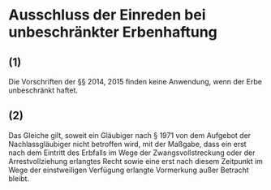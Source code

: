 # Ausschluss der Einreden bei unbeschränkter Erbenhaftung



## (1)

 Die Vorschriften der §§ 2014, 2015 finden keine Anwendung, wenn der Erbe unbeschränkt haftet.

## (2)

 Das Gleiche gilt, soweit ein Gläubiger nach § 1971 von dem Aufgebot der Nachlassgläubiger nicht betroffen wird, mit der Maßgabe, dass ein erst nach dem Eintritt des Erbfalls im Wege der Zwangsvollstreckung oder der Arrestvollziehung erlangtes Recht sowie eine erst nach diesem Zeitpunkt im Wege der einstweiligen Verfügung erlangte Vormerkung außer Betracht bleibt. 


